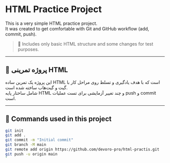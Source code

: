 # HTML Practice Project

This is a very simple HTML practice project.  
It was created to get comfortable with Git and GitHub workflow (add, commit, push).  

> 📁 Includes only basic HTML structure and some changes for test purposes.

---

## 📝 پروژه تمرینی HTML

این پروژه یک تمرین ساده HTML است که با هدف یادگیری و تسلط روی مراحل کار با گیت و گیت‌هاب ساخته شده است.  
شامل ساختار پایه HTML و چند تغییر آزمایشی برای تست عملیات push و commit است.

---

## 📌 Commands used in this project

```bash
git init
git add .
git commit -m "Initial commit"
git branch -M main
git remote add origin https://github.com/devoro-pro/html-practis.git
git push -u origin main
`
